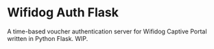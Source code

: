 Wifidog Auth Flask
==================

A time-based voucher authentication server for Wifidog Captive Portal written in Python Flask. WIP.
